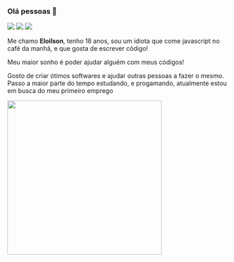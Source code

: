 ### Olá pessoas 👋


[![](https://img.shields.io/github/followers/elo1lson?label=Follow&style=social)](https://github.com/elo1lson)
![](https://visitor-badge.laobi.icu/badge?page_id=elo1lson.elo1lson)
![](https://img.shields.io/github/watchers/elo1lson/elo1lson?label=Watch)

Me chamo **Eloilson**, tenho 18 anos, sou um idiota que come javascript no café da manhã, e que gosta de escrever código!

Meu maior sonho é poder ajudar alguém com meus códigos!

Gosto de criar ótimos softwares e ajudar outras pessoas a fazer o mesmo.
Passo a maior parte do tempo estudando, e progamando, atualmente estou em busca do meu primeiro emprego

<a href="https://github.com/Gurupreet">
  <img align="center" width="350px" src="https://github-readme-stats.vercel.app/api/top-langs/?username=elo1lson&theme=dracula&hide_langs_below=2" />
</a>

